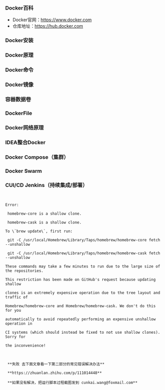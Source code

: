 ### Docker百科
 * Docker官网：<https://www.docker.com>
 * 仓库地址：<https://hub.docker.com>
### Docker安装

### Docker原理
### Docker命令
### Docker镜像
### 容器数据卷
### DockerFile
### Docker网络原理
### IDEA整合Docker
### Docker Compose（集群）
### Docker Swarm
### CUI/CD Jenkins（持续集成/部署）

``` shell
      

Error: 

 homebrew-core is a shallow clone.

 homebrew-cask is a shallow clone.

To \`brew update\`, first run:

 git -C /usr/local/Homebrew/Library/Taps/homebrew/homebrew-core fetch --unshallow

 git -C /usr/local/Homebrew/Library/Taps/homebrew/homebrew-cask fetch --unshallow

These commands may take a few minutes to run due to the large size of the repositories.

This restriction has been made on GitHub's request because updating shallow

clones is an extremely expensive operation due to the tree layout and traffic of

Homebrew/homebrew-core and Homebrew/homebrew-cask. We don't do this for you

automatically to avoid repeatedly performing an expensive unshallow operation in

CI systems (which should instead be fixed to not use shallow clones). Sorry for

the inconvenience!

  

 **失败 去下面文章看一下第二部分的常见错误解决办法**

 **https://zhuanlan.zhihu.com/p/111014448**

 **如果没有解决，把运行脚本过程截图发到 cunkai.wang@foxmail.com**
```
